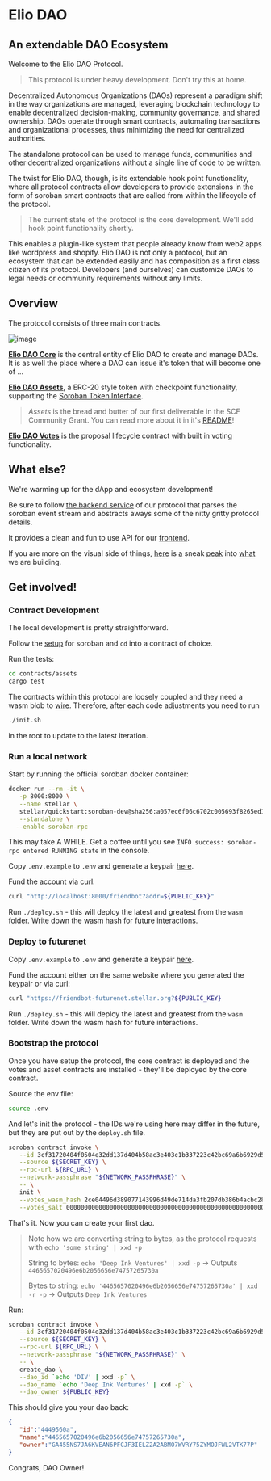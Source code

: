 # Elio DAO

## An extendable DAO Ecosystem

Welcome to the Elio DAO Protocol.

> This protocol is under heavy development. Don't try this at home.

Decentralized Autonomous Organizations (DAOs) represent a paradigm shift in the way organizations are managed, leveraging blockchain technology to enable decentralized decision-making, community governance, and shared ownership. DAOs operate through smart contracts, automating transactions and organizational processes, thus minimizing the need for centralized authorities.

The standalone protocol can be used to manage funds, communities and other decentralized organizations without a single line of code to be written.

The twist for Elio DAO, though, is its extendable hook point functionality, where all protocol contracts allow developers to provide extensions in the form of soroban smart contracts that are called from within the lifecycle of the protocol.

> The current state of the protocol is the core development. We'll add hook point functionality shortly.

This enables a plugin-like system that people already know from web2 apps like wordpress and shopify. Elio DAO is not only a protocol, but an ecosystem that can be extended easily and has composition as a first class citizen of its protocol. Developers (and ourselves) can customize DAOs to legal needs or community requirements without any limits.

## Overview

The protocol consists of three main contracts.

![image](https://github.com/deep-ink-ventures/elio-dao-protocol/assets/120174523/99ccedac-ea58-4f0b-bee2-f274ee70cc59)

[**Elio DAO Core**](https://github.com/deep-ink-ventures/elio-dao-protocol/tree/main/contracts/core) is the central entity of Elio DAO to create and manage DAOs. It is as well the place where a DAO can issue it's token that will become one of ...

[**Elio DAO Assets**](https://github.com/deep-ink-ventures/elio-dao-protocol/tree/main/contracts/assets), a ERC-20 style token with checkpoint functionality, supporting the [Soroban Token Interface](https://soroban.stellar.org/docs/reference/interfaces/token-interface).

> _Assets_ is the bread and butter of our first deliverable in the SCF Community Grant. You can read more about it in it's [README](https://github.com/deep-ink-ventures/elio-dao-protocol/tree/main/contracts/assets/README.md)!

[**Elio DAO Votes**](https://github.com/deep-ink-ventures/elio-dao-protocol/tree/main/contracts/votes) is the proposal lifecycle contract with built in voting functionality.

## What else?

We're warming up for the dApp and ecosystem development! 

Be sure to follow [the backend service](https://github.com/deep-ink-ventures/elio-dao-service) of our protocol that parses the soroban event stream and abstracts aways some of the nitty gritty protocol details. 

It provides a clean and fun to use API for our [frontend](https://github.com/deep-ink-ventures/elio-dao-frontend).

If you are more on the visual side of things, [here](https://www.figma.com/file/25eK8qARqvKX9ZMtIHbc3U/Design-Deck?type=design&node-id=126-6939) is [a](https://www.figma.com/file/25eK8qARqvKX9ZMtIHbc3U/Design-Deck?type=design&node-id=16-103) sneak [peak](https://www.figma.com/file/25eK8qARqvKX9ZMtIHbc3U/Design-Deck?type=design&node-id=2-101) into [what](https://www.figma.com/file/25eK8qARqvKX9ZMtIHbc3U/Design-Deck?type=design&node-id=34-697) we are building.

## Get involved!

### Contract Development
The local development is pretty straightforward.

Follow the [setup](https://soroban.stellar.org/docs/getting-started/setup) for soroban and `cd` into a contract of choice.

Run the tests:

```sh
cd contracts/assets
cargo test
```

The contracts within this protocol are loosely coupled and they need a wasm blob to [wire](https://github.com/deep-ink-ventures/elio-dao-protocol/blob/main/contracts/assets/src/test.rs#L19-L31). Therefore, after each code adjustments you need to run

```sh
./init.sh
```

in the root to update to the latest iteration.

### Run a local network

Start by running the official soroban docker container:

```sh
docker run --rm -it \
   -p 8000:8000 \
   --name stellar \
   stellar/quickstart:soroban-dev@sha256:a057ec6f06c6702c005693f8265ed1261e901b153a754e97cf18b0962257e872 \
   --standalone \
  --enable-soroban-rpc
  ```

This may take A WHILE. Get a coffee until you see `INFO success: soroban-rpc entered RUNNING state` in the console.

Copy `.env.example` to `.env` and generate a keypair [here](https://laboratory.stellar.org/#account-creator?network=futurenet).

Fund the account via curl:

```sh
curl "http://localhost:8000/friendbot?addr=${PUBLIC_KEY}"
```

Run `./deploy.sh` - this will deploy the latest and greatest from the `wasm` folder. Write down the wasm hash for future interactions.

### Deploy to futurenet

Copy `.env.example` to `.env` and generate a keypair [here](https://laboratory.stellar.org/#account-creator?network=futurenet).

Fund the account either on the same website where you generated the keypair or via curl:

```sh
curl "https://friendbot-futurenet.stellar.org?${PUBLIC_KEY}
```

Run `./deploy.sh` - this will deploy the latest and greatest from the `wasm` folder. Write down the wasm hash for future interactions.

### Bootstrap the protocol

Once you have setup the protocol, the core contract is deployed and the votes and asset contracts are installed - they'll
be deployed by the core contract.

Source the env file:

```sh
source .env
```

And let's init the protocol - the IDs we're using here may differ in the future, but they are put out by the `deploy.sh` file.

```sh
soroban contract invoke \
   --id 3cf31720404f0504e32dd137d404b58ac3e403c1b337223c42bc69a6b6929d58 \
   --source ${SECRET_KEY} \
   --rpc-url ${RPC_URL} \
   --network-passphrase "${NETWORK_PASSPHRASE}" \
   -- \
   init \
   --votes_wasm_hash 2ce04496d389077143996d49de714da3fb207db386b4acbc2828f0213bb33d5a \
   --votes_salt 0000000000000000000000000000000000000000000000000000000000000000
```

That's it. Now you can create your first dao.

> Note how we are converting string to bytes, as the protocol requests with `echo 'some string' | xxd -p`
>
> String to bytes: `echo 'Deep Ink Ventures' | xxd -p`
> -> Outputs `4465657020496e6b2056656e74757265730a`
>
> Bytes to string: `echo '4465657020496e6b2056656e74757265730a' | xxd -r -p`
> -> Outputs `Deep Ink Ventures`

Run:

```sh
soroban contract invoke \
   --id 3cf31720404f0504e32dd137d404b58ac3e403c1b337223c42bc69a6b6929d58 \
   --source ${SECRET_KEY} \
   --rpc-url ${RPC_URL} \
   --network-passphrase "${NETWORK_PASSPHRASE}" \
   -- \
   create_dao \
   --dao_id `echo 'DIV' | xxd -p` \
   --dao_name `echo 'Deep Ink Ventures' | xxd -p` \
   --dao_owner ${PUBLIC_KEY}
```

This should give you your dao back:

```json
{
   "id":"4449560a",
   "name":"4465657020496e6b2056656e74757265730a",
   "owner":"GA455NS7JA6KVEAN6PFCJF3IELZ2A2ABMO7WVRY75ZYMOJFWL2VTK77P"
}
```

Congrats, DAO Owner!
